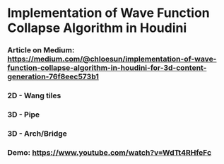 # Implementation of Wave Function Collapse Algorithm in Houdini
### Article on Medium: https://medium.com/@chloesun/implementation-of-wave-function-collapse-algorithm-in-houdini-for-3d-content-generation-76f8eec573b1
### 2D - Wang tiles
### 3D - Pipe
### 3D - Arch/Bridge
### Demo: https://www.youtube.com/watch?v=WdTt4RHfeFc
